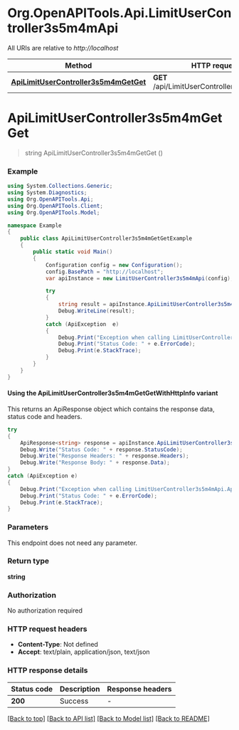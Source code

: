 # Org.OpenAPITools.Api.LimitUserController3s5m4mApi

All URIs are relative to *http://localhost*

| Method | HTTP request | Description |
|--------|--------------|-------------|
| [**ApiLimitUserController3s5m4mGetGet**](LimitUserController3s5m4mApi.md#apilimitusercontroller3s5m4mgetget) | **GET** /api/LimitUserController3s5m4m/Get |  |

<a id="apilimitusercontroller3s5m4mgetget"></a>
# **ApiLimitUserController3s5m4mGetGet**
> string ApiLimitUserController3s5m4mGetGet ()



### Example
```csharp
using System.Collections.Generic;
using System.Diagnostics;
using Org.OpenAPITools.Api;
using Org.OpenAPITools.Client;
using Org.OpenAPITools.Model;

namespace Example
{
    public class ApiLimitUserController3s5m4mGetGetExample
    {
        public static void Main()
        {
            Configuration config = new Configuration();
            config.BasePath = "http://localhost";
            var apiInstance = new LimitUserController3s5m4mApi(config);

            try
            {
                string result = apiInstance.ApiLimitUserController3s5m4mGetGet();
                Debug.WriteLine(result);
            }
            catch (ApiException  e)
            {
                Debug.Print("Exception when calling LimitUserController3s5m4mApi.ApiLimitUserController3s5m4mGetGet: " + e.Message);
                Debug.Print("Status Code: " + e.ErrorCode);
                Debug.Print(e.StackTrace);
            }
        }
    }
}
```

#### Using the ApiLimitUserController3s5m4mGetGetWithHttpInfo variant
This returns an ApiResponse object which contains the response data, status code and headers.

```csharp
try
{
    ApiResponse<string> response = apiInstance.ApiLimitUserController3s5m4mGetGetWithHttpInfo();
    Debug.Write("Status Code: " + response.StatusCode);
    Debug.Write("Response Headers: " + response.Headers);
    Debug.Write("Response Body: " + response.Data);
}
catch (ApiException e)
{
    Debug.Print("Exception when calling LimitUserController3s5m4mApi.ApiLimitUserController3s5m4mGetGetWithHttpInfo: " + e.Message);
    Debug.Print("Status Code: " + e.ErrorCode);
    Debug.Print(e.StackTrace);
}
```

### Parameters
This endpoint does not need any parameter.
### Return type

**string**

### Authorization

No authorization required

### HTTP request headers

 - **Content-Type**: Not defined
 - **Accept**: text/plain, application/json, text/json


### HTTP response details
| Status code | Description | Response headers |
|-------------|-------------|------------------|
| **200** | Success |  -  |

[[Back to top]](#) [[Back to API list]](../README.md#documentation-for-api-endpoints) [[Back to Model list]](../README.md#documentation-for-models) [[Back to README]](../README.md)

